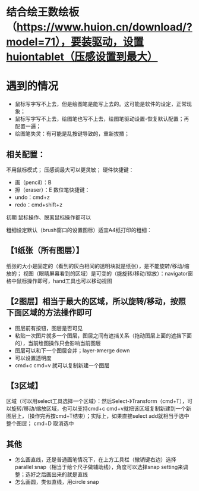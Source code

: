 # 结合绘王数绘板（https://www.huion.cn/download/?model=71），要装驱动，设置huiontablet（压感设置到最大）
# 遇到的情况
- 鼠标写字写不上去，但是绘图笔是能写上去的。这可能是软件的设定，正常现象；
- 鼠标写字写不上去，绘图笔也写不上去，绘图笔驱动设置-恢复默认配置；再配置一遍；
- 绘图笔失灵：有可能是乱按键导致的，重新拔插；
## 相关配置：
不用鼠标模式；
压感调最大可以更灵敏；
硬件快捷键：
- 画（pencil）：B
- 擦（eraser）：E
数位笔快捷键：
- undo：cmd+z
- redo：cmd+shift+z

初期 鼠标操作、脱离鼠标操作都可以


粗细设定默认（brush窗口的设置图标）适宜A4纸打印的粗细：

## 【1纸张（所有图层）】
纸张的大小是固定的（看到的灰白相间的透明块就是纸张），是不能旋转/移动/缩放的；
视图（眼睛屏幕看到的区域）是可变的（能旋转/移动/缩放）：navigator窗格中鼠标操作即可，hand工具也可以移动视图

## 【2图层】相当于最大的区域，所以旋转/移动，按照下面区域的方法操作即可
- 图层前有按钮，图层是否可见
- 粘贴一次图片就多一个图层，图层之间有遮挡关系（拖动图层上面的遮挡下面的），当前绘图操作只会影响当前图层
- 图层可以和下一个图层合并；layer-》merge down
- 可以设置透明度
- cmd+c cmd+v 就可以复制新建一个图层

## 【3区域】
区域（可以用select工具选择一个区域）：然后Select-》Transform（cmd+T），可以旋转/移动/缩放区域，也可以支持cmd+c cmd+v就把该区域复制新建到一个新图层上，（操作完再按cmd+T结束）；实际上，如果直接select add就相当于选中整个图层；
cmd+D 取消选中

## 其他
- 怎么画直线，还是普通画笔情况下，在上方工具栏（撤销键右边）选择parallel snap（相当于给个尺子做辅助线），角度可以选择snap setting来调整；选好之后画出来的就是直线
- 怎么画圆，类似直线，用circle snap